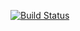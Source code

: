 [![Build Status](https://github.com/berlingoqc/dm-ui/workflows/Node%20CI/badge.svg)](https://github.com/berlingoqc/dm-ui/actions)
